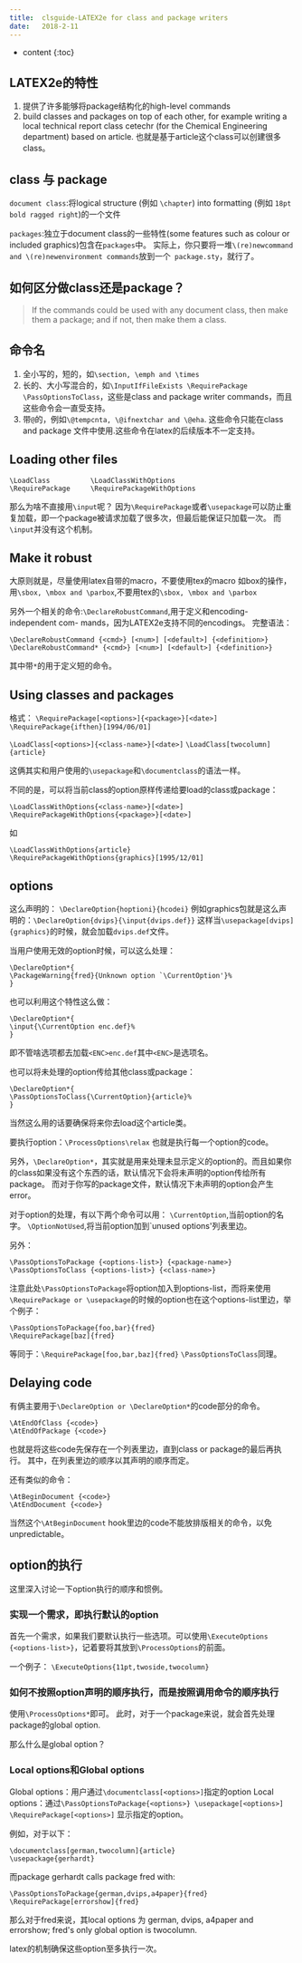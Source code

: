 ```yaml
---
title:  clsguide-LATEX2e for class and package writers
date:   2018-2-11
---
```



* content
{:toc}


##  LATEX2e的特性
1. 提供了许多能够将package结构化的high-level commands
2. build classes and packages on top of each other, for example writing a
local technical report class cetechr (for the Chemical Engineering department)
based on article. 也就是基于article这个class可以创建很多class。

##  class 与 package
`document class`:将logical structure (例如 `\chapter`) into formatting (例如 `18pt bold ragged right`)的一个文件

`packages`:独立于document class的一些特性(some features such as colour or included graphics)包含在`packages`中。
实际上，你只要将一堆`\(re)newcommand and \(re)newenvironment commands`放到一个` package.sty`，就行了。


##  如何区分做class还是package？
>If the commands could be used with any document class, then make
them a package; and if not, then make them a class.

## 命令名
1. 全小写的，短的，如`\section, \emph and \times`
1. 长的、大小写混合的，如`\InputIfFileExists \RequirePackage \PassOptionsToClass`，这些是class and package writer commands，而且这些命令会一直受支持。
1. 带`@`的，例如`\@tempcnta, \@ifnextchar and \@eha`. 这些命令只能在class and package 文件中使用.这些命令在latex的后续版本不一定支持。

## Loading other files
```
\LoadClass          \LoadClassWithOptions  
\RequirePackage     \RequirePackageWithOptions
```

那么为啥不直接用`\input`呢？
因为`\RequirePackage`或者`\usepackage`可以防止重复加载，即一个package被请求加载了很多次，但最后能保证只加载一次。
而`\input`并没有这个机制。

## Make it robust
大原则就是，尽量使用latex自带的macro，不要使用tex的macro
如box的操作，用`\sbox, \mbox and \parbox`,不要用tex的`\sbox, \mbox and \parbox`

另外一个相关的命令:`\DeclareRobustCommand`,用于定义和encoding-independent com-
mands，因为LATEX2e支持不同的encodings。
完整语法：
```
\DeclareRobustCommand {<cmd>} [<num>] [<default>] {<definition>}
\DeclareRobustCommand* {<cmd>} [<num>] [<default>] {<definition>}
```
其中带`*`的用于定义短的命令。

## Using classes and packages
格式：
`\RequirePackage[<options>]{<package>}[<date>]`
`\RequirePackage{ifthen}[1994/06/01]`

`\LoadClass[<options>]{<class-name>}[<date>]`
`\LoadClass[twocolumn]{article}`

这俩其实和用户使用的`\usepackage`和`\documentclass`的语法一样。

不同的是，可以将当前class的option原样传递给要load的class或package：
```
\LoadClassWithOptions{<class-name>}[<date>]
\RequirePackageWithOptions{<package>}[<date>]
```
如
```
\LoadClassWithOptions{article}
\RequirePackageWithOptions{graphics}[1995/12/01]
```

##  options
这么声明的：
`\DeclareOption{hoptioni}{hcodei}`
例如graphics包就是这么声明的：`\DeclareOption{dvips}{\input{dvips.def}}`
这样当`\usepackage[dvips]{graphics}`的时候，就会加载`dvips.def`文件。

当用户使用无效的option时候，可以这么处理：
```
\DeclareOption*{
\PackageWarning{fred}{Unknown option `\CurrentOption'}%
}
```

也可以利用这个特性这么做：
```
\DeclareOption*{
\input{\CurrentOption enc.def}%
}
```
即不管啥选项都去加载`<ENC>enc.def`其中`<ENC>`是选项名。

也可以将未处理的option传给其他class或package：
```
\DeclareOption*{
\PassOptionsToClass{\CurrentOption}{article}%
}
```
当然这么用的话要确保将来你去load这个article类。


要执行option：`\ProcessOptions\relax`
也就是执行每一个option的code。


另外，`\DeclareOption*`，其实就是用来处理未显示定义的option的。而且如果你的class如果没有这个东西的话，默认情况下会将未声明的option传给所有package。
而对于你写的package文件，默认情况下未声明的option会产生error。

对于option的处理，有以下两个命令可以用：
`\CurrentOption`,当前option的名字。
`\OptionNotUsed`,将当前option加到`unused options'列表里边。

另外：
```
\PassOptionsToPackage {<options-list>} {<package-name>}
\PassOptionsToClass {<options-list>} {<class-name>}
```
注意此处`\PassOptionsToPackage`将option加入到options-list，而将来使用`\RequirePackage or \usepackage`的时候的option也在这个options-list里边，举个例子：
```
\PassOptionsToPackage{foo,bar}{fred}
\RequirePackage[baz]{fred}
```
等同于：`\RequirePackage[foo,bar,baz]{fred}`
`\PassOptionsToClass`同理。

## Delaying code
有俩主要用于`\DeclareOption or \DeclareOption*`的code部分的命令。
```
\AtEndOfClass {<code>}
\AtEndOfPackage {<code>}
```
也就是将这些code先保存在一个列表里边，直到class or package的最后再执行。
其中，在列表里边的顺序以其声明的顺序而定。


还有类似的命令：
```
\AtBeginDocument {<code>}
\AtEndDocument {<code>}
```
当然这个`\AtBeginDocument` hook里边的code不能放排版相关的命令，以免unpredictable。

## option的执行
这里深入讨论一下option执行的顺序和惯例。

### 实现一个需求，即执行默认的option
首先一个需求，如果我们要默认执行一些选项。可以使用`\ExecuteOptions {<options-list>}`，记着要将其放到`\ProcessOptions`的前面。

一个例子：
`\ExecuteOptions{11pt,twoside,twocolumn}`

### 如何不按照option声明的顺序执行，而是按照调用命令的顺序执行
使用`\ProcessOptions*`即可。
此时，对于一个package来说，就会首先处理package的global option.

那么什么是global option？

### Local options和Global options
Global options：用户通过`\documentclass[<options>]`指定的option
Local options：通过`\PassOptionsToPackage{<options>} \usepackage[<options>] \RequirePackage[<options>]` 显示指定的option。

例如，对于以下：
```
\documentclass[german,twocolumn]{article}
\usepackage{gerhardt}
```
而package gerhardt calls package fred with:
```
\PassOptionsToPackage{german,dvips,a4paper}{fred}
\RequirePackage[errorshow]{fred}
```
那么对于fred来说，其local options 为 german, dvips, a4paper and errorshow; fred's only global option is twocolumn.

latex的机制确保这些option至多执行一次。
